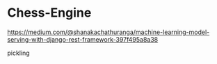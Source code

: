 # Chess-Engine


https://medium.com/@shanakachathuranga/machine-learning-model-serving-with-django-rest-framework-397f495a8a38

pickling